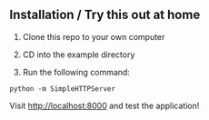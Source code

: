 
## Installation / Try this out at home

1. Clone this repo to your own computer

2. CD into the example directory

3. Run the following command:

 ```
python -m SimpleHTTPServer
 ```

Visit [http://localhost:8000](http://localhost:8000) and test the application!

